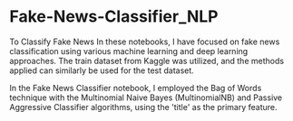 # Fake-News-Classifier_NLP
To Classify Fake News
In these notebooks, I have focused on fake news classification using various machine learning and deep learning approaches. The train dataset from Kaggle was utilized, and the methods applied can similarly be used for the test dataset.

In the Fake News Classifier notebook, I employed the Bag of Words technique with the Multinomial Naive Bayes (MultinomialNB) and Passive Aggressive Classifier algorithms, using the 'title' as the primary feature.

